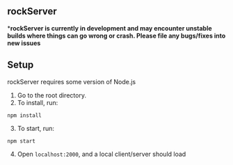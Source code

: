 ## rockServer

***rockServer is currently in development and may encounter unstable builds where things can go wrong or crash. Please file any bugs/fixes into new issues**


## Setup
rockServer requires some version of Node.js

1. Go to the root directory.
2. To install, run:
```
npm install
```
3. To start, run:
```
npm start
```
4. Open `localhost:2000`, and a local client/server should load
